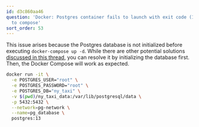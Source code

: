 ```yaml
---
id: d3c860aa46
question: 'Docker: Postgres container fails to launch with exit code (1) when attempting
  to compose'
sort_order: 53
---
```


This issue arises because the Postgres database is not initialized before executing `docker-compose up -d`. While there are other potential solutions [discussed in this thread](https://forums.docker.com/t/one-of-the-postgres-containers-stops-as-soon-as-it-starts/74714/3), you can resolve it by initializing the database first. Then, the Docker Compose will work as expected.

```bash
docker run -it \
  -e POSTGRES_USER="root" \
  -e POSTGRES_PASSWORD="root" \
  -e POSTGRES_DB="ny_taxi" \
  -v $(pwd)/ny_taxi_data:/var/lib/postgresql/data \
  -p 5432:5432 \
  --network=pg-network \
  --name=pg_database \
  postgres:13
```